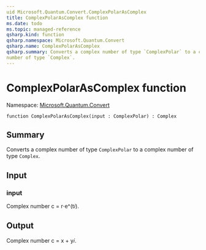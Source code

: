 ```yaml
---
uid Microsoft.Quantum.Convert.ComplexPolarAsComplex
title: ComplexPolarAsComplex function
ms.date: todo
ms.topic: managed-reference
qsharp.kind: function
qsharp.namespace: Microsoft.Quantum.Convert
qsharp.name: ComplexPolarAsComplex
qsharp.summary: Converts a complex number of type `ComplexPolar` to a complex
number of type `Complex`.
---
```


# ComplexPolarAsComplex function

Namespace: [Microsoft.Quantum.Convert](xref:Microsoft.Quantum.Convert)

```qsharp
function ComplexPolarAsComplex(input : ComplexPolar) : Complex
```

## Summary
Converts a complex number of type `ComplexPolar` to a complex
number of type `Complex`.

## Input
### input
Complex number c = r⋅e^(t𝑖).

## Output
Complex number c = x + y𝑖.
